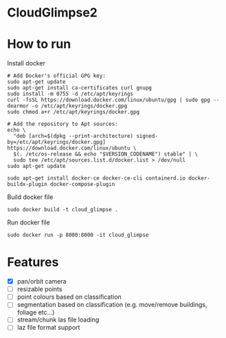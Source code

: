 # CloudGlimpse2

# How to run
Install docker
```console
# Add Docker's official GPG key:
sudo apt-get update
sudo apt-get install ca-certificates curl gnupg
sudo install -m 0755 -d /etc/apt/keyrings
curl -fsSL https://download.docker.com/linux/ubuntu/gpg | sudo gpg --dearmor -o /etc/apt/keyrings/docker.gpg
sudo chmod a+r /etc/apt/keyrings/docker.gpg

# Add the repository to Apt sources:
echo \
  "deb [arch=$(dpkg --print-architecture) signed-by=/etc/apt/keyrings/docker.gpg] https://download.docker.com/linux/ubuntu \
  $(. /etc/os-release && echo "$VERSION_CODENAME") stable" | \
  sudo tee /etc/apt/sources.list.d/docker.list > /dev/null
sudo apt-get update
```

```console
sudo apt-get install docker-ce docker-ce-cli containerd.io docker-buildx-plugin docker-compose-plugin
```

Build docker file
```console
sudo docker build -t cloud_glimpse .
```

Run docker file
```console
sudo docker run -p 8000:8000 -it cloud_glimpse
```

# Features
- [x] pan/orbit camera
- [ ] resizable points
- [ ] point colours based on classification
- [ ] segmentation based on classification (e.g. move/remove buildings, foliage etc...)
- [ ] stream/chunk las file loading
- [ ] laz file format support
